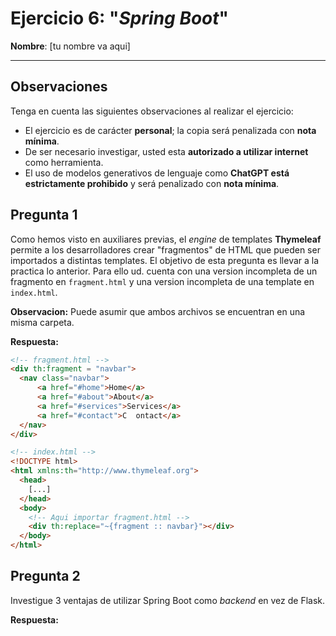# Ejercicio 6: "*Spring Boot*"

**Nombre**: [tu nombre va aqui]

---
## Observaciones
Tenga en cuenta las siguientes observaciones al realizar el ejercicio:

- El ejercicio es de carácter **personal**; la copia será penalizada con **nota mínima**.
- De ser necesario investigar, usted esta **autorizado a utilizar internet** como herramienta.
- El uso de modelos generativos de lenguaje como **ChatGPT está estrictamente prohibido** y será penalizado con **nota mínima**. 

## Pregunta 1

Como hemos visto en auxiliares previas, el *engine* de templates **Thymeleaf** permite a los desarrolladores crear "fragmentos" de HTML que pueden ser importados a distintas templates. El objetivo de esta pregunta es llevar a la practica lo anterior. Para ello ud. cuenta con una version incompleta de un fragmento en `fragment.html` y una version incompleta de una template en `index.html`. 

**Observacion:** Puede asumir que ambos archivos se encuentran en una misma carpeta.
 
**Respuesta:**
```html
<!-- fragment.html -->
<div th:fragment = "navbar">
  <nav class="navbar">  
      <a href="#home">Home</a>
      <a href="#about">About</a>
      <a href="#services">Services</a>
      <a href="#contact">C  ontact</a>
  </nav>
</div>
```

```html
<!-- index.html -->
<!DOCTYPE html>
<html xmlns:th="http://www.thymeleaf.org">
  <head>
    [...]
  </head>
  <body>
    <!-- Aqui importar fragment.html -->
    <div th:replace="~{fragment :: navbar}"></div>
  </body>
</html>
```

## Pregunta 2

Investigue 3 ventajas de utilizar Spring Boot como *backend* en vez de Flask.

**Respuesta:** 